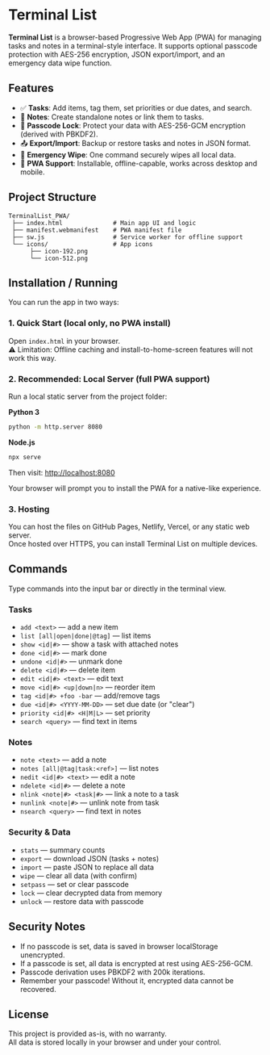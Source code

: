 # Terminal List

**Terminal List** is a browser-based Progressive Web App (PWA) for managing tasks and notes in a terminal-style interface.
It supports optional passcode protection with AES-256 encryption, JSON export/import, and an emergency data wipe function.

## Features

- ✅ **Tasks**: Add items, tag them, set priorities or due dates, and search.
- 📝 **Notes**: Create standalone notes or link them to tasks.
- 🔐 **Passcode Lock**: Protect your data with AES-256-GCM encryption (derived with PBKDF2).
- 📤 **Export/Import**: Backup or restore tasks and notes in JSON format.
- 🚨 **Emergency Wipe**: One command securely wipes all local data.
- 📱 **PWA Support**: Installable, offline-capable, works across desktop and mobile.

## Project Structure

```
TerminalList_PWA/
 ├── index.html              # Main app UI and logic
 ├── manifest.webmanifest    # PWA manifest file
 ├── sw.js                   # Service worker for offline support
 └── icons/                  # App icons
      ├── icon-192.png
      └── icon-512.png
```

## Installation / Running

You can run the app in two ways:

### 1. Quick Start (local only, no PWA install)
Open `index.html` in your browser.  
⚠️ Limitation: Offline caching and install-to-home-screen features will not work this way.

### 2. Recommended: Local Server (full PWA support)

Run a local static server from the project folder:

**Python 3**
```bash
python -m http.server 8080
```
**Node.js**
```bash
npx serve
```

Then visit: [http://localhost:8080](http://localhost:8080)

Your browser will prompt you to install the PWA for a native-like experience.

### 3. Hosting
You can host the files on GitHub Pages, Netlify, Vercel, or any static web server.  
Once hosted over HTTPS, you can install Terminal List on multiple devices.

## Commands

Type commands into the input bar or directly in the terminal view.

### Tasks
- `add <text>` — add a new item
- `list [all|open|done|@tag]` — list items
- `show <id|#>` — show a task with attached notes
- `done <id|#>` — mark done
- `undone <id|#>` — unmark done
- `delete <id|#>` — delete item
- `edit <id|#> <text>` — edit text
- `move <id|#> <up|down|n>` — reorder item
- `tag <id|#> +foo -bar` — add/remove tags
- `due <id|#> <YYYY-MM-DD>` — set due date (or "clear")
- `priority <id|#> <H|M|L>` — set priority
- `search <query>` — find text in items

### Notes
- `note <text>` — add a note
- `notes [all|@tag|task:<ref>]` — list notes
- `nedit <id|#> <text>` — edit a note
- `ndelete <id|#>` — delete a note
- `nlink <note|#> <task|#>` — link a note to a task
- `nunlink <note|#>` — unlink note from task
- `nsearch <query>` — find text in notes

### Security & Data
- `stats` — summary counts
- `export` — download JSON (tasks + notes)
- `import` — paste JSON to replace all data
- `wipe` — clear all data (with confirm)
- `setpass` — set or clear passcode
- `lock` — clear decrypted data from memory
- `unlock` — restore data with passcode

## Security Notes

- If no passcode is set, data is saved in browser localStorage unencrypted.  
- If a passcode is set, all data is encrypted at rest using AES-256-GCM.  
- Passcode derivation uses PBKDF2 with 200k iterations.  
- Remember your passcode! Without it, encrypted data cannot be recovered.

## License

This project is provided as-is, with no warranty.  
All data is stored locally in your browser and under your control.
